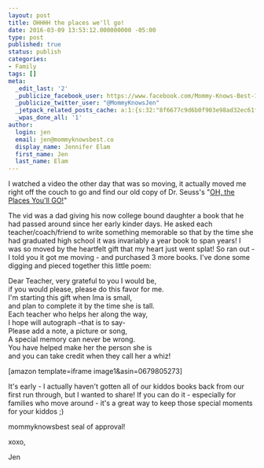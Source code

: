 ```yaml
---
layout: post
title: OHHHH the places we'll go!
date: 2016-03-09 13:53:12.000000000 -05:00
type: post
published: true
status: publish
categories:
- Family
tags: []
meta:
  _edit_last: '2'
  _publicize_facebook_user: https://www.facebook.com/Mommy-Knows-Best-1491371004503071/
  _publicize_twitter_user: "@MommyKnowsJen"
  _jetpack_related_posts_cache: a:1:{s:32:"8f6677c9d6b0f903e98ad32ec61f8deb";a:2:{s:7:"expires";i:1473503896;s:7:"payload";a:3:{i:0;a:1:{s:2:"id";i:149;}i:1;a:1:{s:2:"id";i:206;}i:2;a:1:{s:2:"id";i:144;}}}}
  _wpas_done_all: '1'
author:
  login: jen
  email: jen@mommyknowsbest.co
  display_name: Jennifer Elam
  first_name: Jen
  last_name: Elam
---
```

<p>I watched a video the other day that was so moving, it actually moved me right off the couch to go and find our old copy of Dr. Seuss's "<a href="http://www.amazon.com/Oh-Places-Youll-Dr-Seuss/dp/0679805273/ref=sr_1_1?ie=UTF8&amp;qid=1457548644&amp;sr=8-1&amp;keywords=oh+the+places+you%27ll+go+by+dr.+seuss">OH, the Places You'll GO!</a>"</p>
<p>The vid was a dad giving his now college bound daughter a book that he had passed around since her early kinder days. He asked each teacher/coach/friend to write something memorable so that by the time she had graduated high school it was invariably a year book to span years! I was so moved by the heartfelt gift that my heart just went splat! So ran out - I told you it got me moving - and purchased 3 more books. I've done some digging and pieced together this little poem:</p>
<p>Dear Teacher, very grateful to you I would be,<br />
if you would please, please do this favor for me.<br />
I'm starting this gift when Ima is small,<br />
and plan to complete it by the time she is tall.<br />
Each teacher who helps her along the way,<br />
I hope will autograph –that is to say-<br />
Please add a note, a picture or song,<br />
A special memory can never be wrong.<br />
You have helped make her the person she is<br />
and you can take credit when they call her a whiz!</p>
<p>[amazon template=iframe image1&amp;asin=0679805273]</p>
<p>It's early - I actually haven't gotten all of our kiddos books back from our first run through, but I wanted to share! If you can do it - especially for families who move around - it's a great way to keep those special moments for your kiddos ;)</p>
<p>mommyknowsbest seal of approval!</p>
<p>xoxo,</p>
<p>Jen</p>
